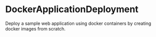 # DockerApplicationDeployment
Deploy a sample web application using docker containers by creating docker images from scratch.
